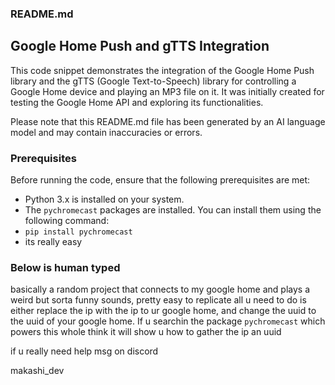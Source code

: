 ### README.md

## Google Home Push and gTTS Integration

This code snippet demonstrates the integration of the Google Home Push library and the gTTS (Google Text-to-Speech) library for controlling a Google Home device and playing an MP3 file on it. It was initially created for testing the Google Home API and exploring its functionalities.

Please note that this README.md file has been generated by an AI language model and may contain inaccuracies or errors.

### Prerequisites

Before running the code, ensure that the following prerequisites are met:

-   Python 3.x is installed on your system.
-   The `pychromecast` packages are installed. You can install them using the following command:
-   `pip install pychromecast`
-   its really easy

### Below is human typed

basically a random project that connects to my google home and plays a weird but sorta funny sounds, pretty easy to replicate all u need to do is either replace the ip with the ip to ur google home, and change the uuid to the uuid of your google home. If u searchin the package `pychromecast` which powers this whole think it will show u how to gather the ip an uuid

if u really need help msg on discord

makashi_dev
